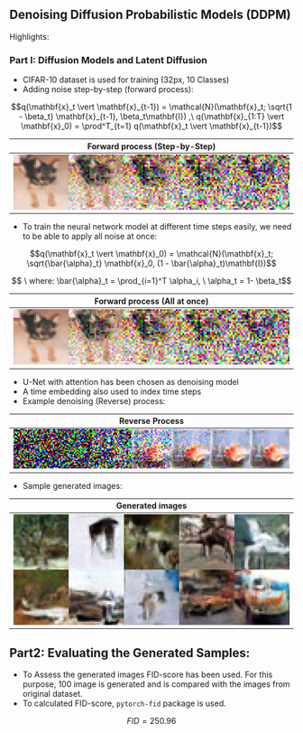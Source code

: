 ## Denoising Diffusion Probabilistic Models (DDPM)

Highlights:
### Part I: Diffusion Models and Latent Diffusion

- CIFAR-10 dataset is used for training (32px, 10 Classes)
- Adding noise step-by-step (forward process):

```math
q(\mathbf{x}_t \vert \mathbf{x}_{t-1}) = \mathcal{N}(\mathbf{x}_t; \sqrt{1 - \beta_t} \mathbf{x}_{t-1}, \beta_t\mathbf{I}) ,\ 
q(\mathbf{x}_{1:T} \vert \mathbf{x}_0) = \prod^T_{t=1} q(\mathbf{x}_t \vert \mathbf{x}_{t-1})
```

| Forward process (Step-by-Step) | 
|---------------------|
| <img src="assets/step_step.png" width="600"> |

- To train the neural network model at different time steps easily, we need to be able to apply all noise at once:
```math
q(\mathbf{x}_t \vert \mathbf{x}_0) = \mathcal{N}(\mathbf{x}_t; \sqrt{\bar{\alpha}_t} \mathbf{x}_0, (1 - \bar{\alpha}_t)\mathbf{I})
```
```math
 \ where: \bar{\alpha}_t = \prod_{i=1}^T \alpha_i, \  \alpha_t = 1- \beta_t
```
| Forward process (All at once) | 
|---------------------|
| <img src="assets/step_step.png" width="600"> |

- U-Net with attention has been chosen as denoising model
- A time embedding also used to index time steps
- Example denoising (Reverse) process:

| Reverse Process | 
|---------------------|
| <img src="assets/eg_output.png" width="600"> |

- Sample generated images:

| Generated images | 
|---------------------|
| <img src="assets/10gen.png" width="600"> |

## Part2: Evaluating the Generated Samples:

- To Assess the generated images FID-score has been used. For this purpose, 100 image is generated and is compared with the images from original dataset. 
- To calculated FID-score, `pytorch-fid` package is used.

```math
FID = 250.96
```
